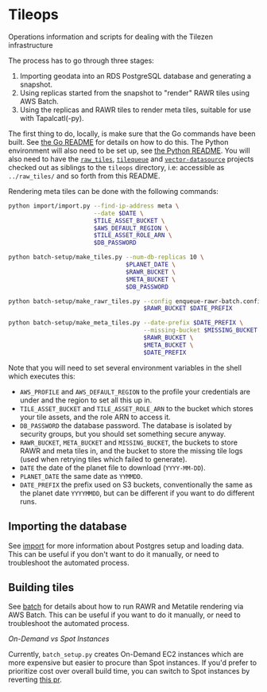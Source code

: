 # Tileops
Operations information and scripts for dealing with the Tilezen infrastructure

The process has to go through three stages:

1. Importing geodata into an RDS PostgreSQL database and generating a snapshot.
2. Using replicas started from the snapshot to "render" RAWR tiles using AWS Batch.
3. Using the replicas and RAWR tiles to render meta tiles, suitable for use with Tapalcatl(-py).

The first thing to do, locally, is make sure that the Go commands have been built. See [the Go README](go/README.md) for details on how to do this. The Python environment will also need to be set up, see [the Python README](doc/python_setup.md). You will also need to have the [`raw_tiles`](https://github.com/tilezen/raw_tiles), [`tilequeue`](https://github.com/tilezen/tilequeue) and [`vector-datasource`](https://github.com/tilezen/vector-datasource) projects checked out as siblings to the `tileops` directory, i.e: accessible as `../raw_tiles/` and so forth from this README.

Rendering meta tiles can be done with the following commands:

```sh
python import/import.py --find-ip-address meta \
                        --date $DATE \
                        $TILE_ASSET_BUCKET \
                        $AWS_DEFAULT_REGION \
                        $TILE_ASSET_ROLE_ARN \
                        $DB_PASSWORD

python batch-setup/make_tiles.py --num-db-replicas 10 \
                                 $PLANET_DATE \
                                 $RAWR_BUCKET \
                                 $META_BUCKET \
                                 $DB_PASSWORD

python batch-setup/make_rawr_tiles.py --config enqueue-rawr-batch.config.yaml \
                                      $RAWR_BUCKET $DATE_PREFIX

python batch-setup/make_meta_tiles.py --date-prefix $DATE_PREFIX \
                                      --missing-bucket $MISSING_BUCKET \
                                      $RAWR_BUCKET \
                                      $META_BUCKET \
                                      $DATE_PREFIX
```

Note that you will need to set several environment variables in the shell which executes this:

* `AWS_PROFILE` and `AWS_DEFAULT_REGION` to the profile your credentials are under and the region to set all this up in.
* `TILE_ASSET_BUCKET` and `TILE_ASSET_ROLE_ARN` to the bucket which stores your tile assets, and the role ARN to access it.
* `DB_PASSWORD` the database password. The database is isolated by security groups, but you should set something secure anyway.
* `RAWR_BUCKET`, `META_BUCKET` and `MISSING_BUCKET`, the buckets to store RAWR and meta tiles in, and the bucket to store the missing tile logs (used when retrying tiles which failed to generate).
* `DATE` the date of the planet file to download (`YYYY-MM-DD`).
* `PLANET_DATE` the same date as `YYMMDD`.
* `DATE_PREFIX` the prefix used on S3 buckets, conventionally the same as the planet date `YYYYMMDD`, but can be different if you want to do different runs.

## Importing the database

See [import](doc/import) for more information about Postgres setup and loading data. This can be useful if you don't want to do it manually, or need to troubleshoot the automated process.

## Building tiles

See [batch](doc/batch) for details about how to run RAWR and Metatile rendering via AWS Batch. This can be useful if you want to do it manually, or need to troubleshoot the automated process.

*On-Demand vs Spot Instances*

Currently, `batch_setup.py` creates On-Demand EC2 instances which are more expensive but easier to procure than Spot instances.
If you'd prefer to prioritize cost over overall build time, you can switch to Spot instances by reverting [this pr](https://github.com/tilezen/tileops/pull/86).
